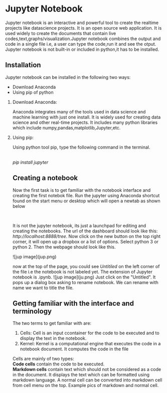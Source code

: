 <h1>Jupyter Notebook</h1>
<p>Jupyter notebook is an interactive and powerful tool to create the realtime projects like datascience projects. 
It is an open source web application. It is used widely to create the documents that contain live codes,text,graphs/visualization.Jupyter notebook combines the output and code in
a single file i.e, a user can type the code,run it and see the otput. Jupyter notebook is not built-in or included in python,it has to be installed.</p>
<h2> Installation</h2>
Jupyter notebook can be installed in the following two ways:<br>
<ul><li>Download Anaconda</li><li>Using pip of python</li></ul>
<ol><li>Download Anaconda:<br>
<p>Anaconda integrates many of the tools used in data science and machine learning with just one install. It is widely used for creating data science and other real-time projects.
It includes many python libraries which include numpy,pandas,matplotlib,Jupyter,etc.</p></li>
<li>Using pip:<br>
<p> Using python tool pip, type the following command in the terminal.</p><br>
<i> pip install jupyter</i>
<h2>Creating a notebook</h2>
<p> Now the first task is to get familiar with the notebook interface and creating the first notebok file. Run the jupyter using Anaconda shortcut found on the start menu or desktop
which will open a newtab as shown below</p><br>


<p> It is not the jupyter notebook, its just a launchpad for editing and creating the notebooks. The url of the dashboard should look like this: <i>http://localhost:8888/tree</i>.
Now click on the new button on the top right corner, it will open up a dropbox or a list of options. Select python 3 or python 2. Then the webpage should look like this.</p>
![jup image](jup.png)

<p> now at the top of the page, you could see <i> Untitiled</i> on the left corner of the file i.e the notebook is not labeled yet. The extension of Jupyter notebook is .ipynb.
![jup image](ju.png)
Just click on the "Untitled". It pops up a dialog box asking to rename notebook. We can rename with name we want to title the file.</p>
<h2>Getting familiar with the interface and terminology</h2>
<p>The two terms to get familiar with are:<br>
<ol><li>Cells: Cell is an input ccontainer for the code to be executed and to display the text in the notebook.</li>
<li>Kernel: Kernel is a computational engine that executes the code in a notebook document. It computes the code in the file</li></ol>
<p>Cells are mainly of two types:<br>
<b>Code cells</b> contain the code to be executed.<br>
<b>Markdown cells</b> contain text which should not be considered as a code in the document. It displays the text which can be formatted using markdown language. A normal cell can be converted 
into markdown cell from cell menu on the top. Example pics of markdown and normal cell.<br>



